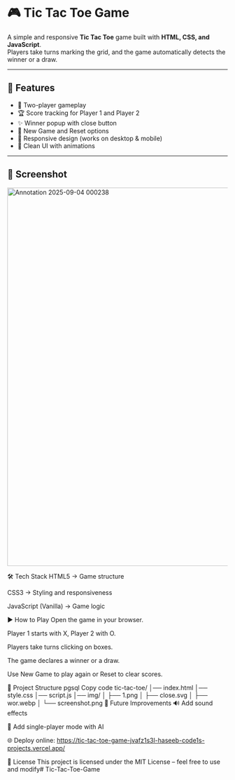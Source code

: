 # 🎮 Tic Tac Toe Game

A simple and responsive **Tic Tac Toe** game built with **HTML, CSS, and JavaScript**.  
Players take turns marking the grid, and the game automatically detects the winner or a draw.

---

## 🚀 Features
- 🎲 Two-player gameplay
- 🏆 Score tracking for Player 1 and Player 2
- ✨ Winner popup with close button
- 🔄 New Game and Reset options
- 📱 Responsive design (works on desktop & mobile)
- 🎨 Clean UI with animations

---

## 📸 Screenshot
<img width="1903" height="863" alt="Annotation 2025-09-04 000238" src="https://github.com/user-attachments/assets/57effe3c-b561-428c-a526-bef26ce351e7" />


🛠️ Tech Stack
HTML5 → Game structure

CSS3 → Styling and responsiveness

JavaScript (Vanilla) → Game logic

▶️ How to Play
Open the game in your browser.

Player 1 starts with X, Player 2 with O.

Players take turns clicking on boxes.

The game declares a winner or a draw.

Use New Game to play again or Reset to clear scores.


📂 Project Structure
pgsql
Copy code
tic-tac-toe/
│── index.html
│── style.css
│── script.js
│── img/
│   ├── 1.png
│   ├── close.svg
│   ├── wor.webp
│   └── screenshot.png
📝 Future Improvements
🔊 Add sound effects

🤖 Add single-player mode with AI

🌐 Deploy online: https://tic-tac-toe-game-jvafz1s3l-haseeb-code1s-projects.vercel.app/

📌 License
This project is licensed under the MIT License – feel free to use and modify# Tic-Tac-Toe-Game
